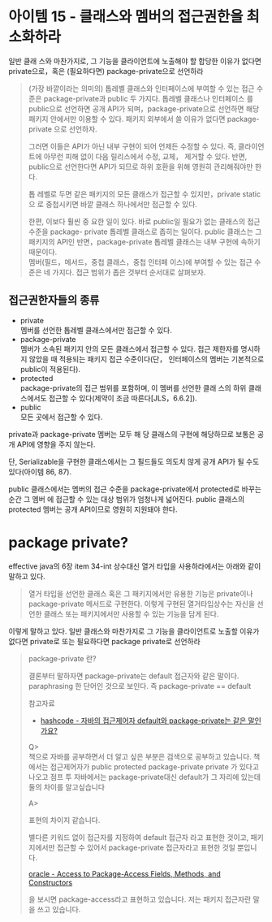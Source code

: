 # 아이템 15 - 클래스와 멤버의 접근권한을 최소화하라

일반 클래 스와 마찬가지로, 그 기능을 클라이언트에 노출해야 할 합당한 이유가 없다면 private으로，혹은 (필요하다면) package-private으로 선언하라  

> (가장 바깥이라는 의미의) 톱레벨 클래스와 인터페이스에 부여할 수 있는 접근 수준은 package-private과 public 두 가지다. 톱레벨 클래스나 인터페이스 를 public으로 선언하면 공개 API가 되며，package-private으로 선언하면 해당 패키지 안에서만 이용할 수 있다. 패키지 외부에서 쓸 이유가 없다면 package- private 으로 선언하자.  
>
>
> 그러면 이들은 API가 아닌 내부 구현이 되어 언제든 수정할 수 있다. 즉, 클라이언트에 아무런 피해 없이 다음 릴리스에서 수정, 교체， 제거할 수 있다. 반면, public으로 선언한다면 API가 되므로 하위 호환을 위해 영원히 관리해줘야만 한다.  
>
> 톱 레벨로 두면 같은 패키지의 모든 클래스가 접근할 수 있지만，private static으 로 중첩시키면 바깥 클래스 하나에서만 접근할 수 있다.  
>
> 한편, 이보다 훨씬 중 요한 일이 있다. 바로 public일 필요가 없는 클래스의 접근 수준을 package- private 톱레벨 클래스로 좁히는 일이다. public 클래스는 그 패키지의 API인 반면，package-private 톱레벨 클래스는 내부 구현에 속하기 때문이다.  
> 멤버(필드，메서드，중첩 클래스，중첩 인터페 이스)에 부여할 수 있는 접근 수 준은 네 가지다. 접근 범위가 좁은 것부터 순서대로 살펴보자.



## 접근권한자들의 종류

- private  
  멤버를 선언한 톱레벨 클래스에서만 접근할 수 있다.  
- package-private  
  멤버가 소속된 패키지 안의 모든 클래스에서 접근할 수 있다. 접근 제한자를 명시하지 않았을 때 적용되는 패키지 접근 수준이다(단， 인터페이스의 멤버는 기본적으로 public이 적용된다).  
- protected  
  package-private의 접근 범위를 포함하며, 이 멤버를 선언한 클래 스의 하위 클래스에서도 접근할 수 있다(제약이 조금 따른다[JLS，6.6.2]).  
- public  
  모든 곳에서 접근할 수 있다.

private과 package-private 멤버는 모두 해 당 클래스의 구현에 해당하므로 보통은 공개 API에 영향을 주지 않는다.   

단, Serializable을 구현한 클래스에서는 그 필드들도 의도치 않게 공개 API가 될 수도 있다(아이템 86, 87).

public 클래스에서는 멤버의 접근 수준을 package-private에서 protected로 바꾸는 순간 그 멤버 에 접근할 수 있는 대상 범위가 엄청나게 넓어진다. public 클래스의 protected 멤버는 공개 API이므로 영원히 지원돼야 한다.  



# package private?

effective java의 6장 item 34-int 상수대신 열거 타입을 사용하라에서는 아래와 같이 말하고 있다.  

> 열거 타입을 선언한 클래스 혹은 그 패키지에서만 유용한 기능은 private이나 package-private 메서드로 구현한다. 이렇게 구현된 열거타입상수는 자신을 선언한 클래스 또는 패키지에서만 사용할 수 있는 기능을 담게 된다.

이렇게 말하고 있다. 일반 클래스와 마찬가지로 그 기능을 클라이언트로 노출할 이유가 없다면 private로 또는 필요하다면 package private로 선언하라

> package-private 란?  
>
> 결론부터 말하자면 package-private는 default 접근자와 같은 말이다. paraphrasing 한 단어인 것으로 보인다. 즉 package-private == default  
>
> 참고자료  
>
> - [hashcode - 자바의 접근제어자 default와 package-private는 같은 말인가요?](https://hashcode.co.kr/questions/6389/%EC%9E%90%EB%B0%94%EC%9D%98-%EC%A0%91%EA%B7%BC%EC%A0%9C%EC%96%B4%EC%9E%90-default%EC%99%80-package-private%EB%8A%94-%EA%B0%99%EC%9D%80%EB%A7%90%EC%9D%B8%EA%B0%80%EC%9A%94)  
>
> Q>  
> 책으로 자바를 공부하면서 더 알고 싶은 부분은 검색으로 공부하고 있습니다. 책에서는 접근제어자가 public protected package-private private 가 있다고 나오고 점프 투 자바에서는 package-private대신 default가 그 자리에 있는데 둘의 차이를 알고싶습니다  
>
> A>  
>
> 표현의 차이지 같습니다.
>
> 별다른 키워드 없이 접근자를 지정하여 default 접근자 라고 표현한 것이고, 패키지에서만 접근할 수 있어서 package-private 접근자라고 표현한 것일 뿐입니다.  
>
> [oracle - Access to Package-Access Fields, Methods, and Constructors](https://docs.oracle.com/javase/specs/jls/se10/html/jls-6.html#d5e10050)  
>
> 을 보시면 package-access라고 표현하고 있습니다. 저는 패키지 접근자란 말을 쓰고 있습니다. 

